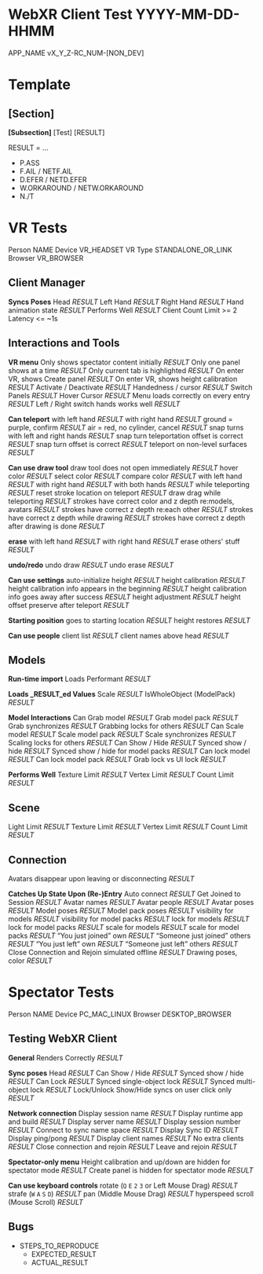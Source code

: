 # WebXR Client Test YYYY-MM-DD-HHMM

APP_NAME
vX_Y_Z-RC_NUM-[NON_DEV]

# Template
## [Section]
**[Subsection]**
\[Test\] [RESULT]

RESULT = …

- P.ASS 
- F.AIL / NETF.AIL
- D.EFER / NETD.EFER
- W.ORKAROUND / NETW.ORKAROUND
- N./T 

# VR Tests

Person      NAME
Device      VR_HEADSET
VR Type     STANDALONE_OR_LINK
Browser     VR_BROWSER

## Client Manager 

**Syncs Poses**
Head _RESULT_
Left Hand _RESULT_
Right Hand _RESULT_
Hand animation state _RESULT_
Performs Well _RESULT_
Client Count Limit >= 2
Latency <= ~1s

## Interactions and Tools

**VR menu** 
Only shows spectator content initially _RESULT_
Only one panel shows at a time _RESULT_
Only current tab is highlighted _RESULT_
On enter VR, shows Create panel _RESULT_
On enter VR, shows height calibration _RESULT_
Activate / Deactivate _RESULT_
Handedness / cursor _RESULT_
Switch Panels _RESULT_
Hover Cursor _RESULT_
Menu loads correctly on every entry _RESULT_
Left / Right switch hands works well _RESULT_

**Can teleport**
with left hand _RESULT_
with right hand _RESULT_
ground = purple, confirm _RESULT_
air = red, no cylinder, cancel _RESULT_
snap turns with left and right hands _RESULT_
snap turn teleportation offset is correct _RESULT_
snap turn offset is correct _RESULT_
teleport on non-level surfaces _RESULT_

**Can use draw tool**
draw tool does not open immediately _RESULT_
hover color _RESULT_
select color _RESULT_
compare color _RESULT_
with left hand _RESULT_
with right hand _RESULT_
with both hands _RESULT_
while teleporting _RESULT_
reset stroke location on teleport _RESULT_
draw drag while teleporting _RESULT_
strokes have correct color and z depth re:models, avatars _RESULT_
strokes have correct z depth re:each other _RESULT_
strokes have correct z depth while drawing _RESULT_
strokes have correct z depth after drawing is done _RESULT_

**erase**
with left hand _RESULT_
with right hand _RESULT_
erase others' stuff _RESULT_

**undo/redo**
undo draw _RESULT_
undo erase _RESULT_

**Can use settings** 
auto-initialize height _RESULT_
height calibration _RESULT_
height calibration info appears in the beginning _RESULT_
height calibration info goes away after success _RESULT_
height adjustment _RESULT_
height offset preserve after teleport _RESULT_

**Starting position**
goes to starting location _RESULT_
height restores _RESULT_

**Can use people**
client list _RESULT_
client names above head _RESULT_

## Models

**Run-time import**
Loads Performant _RESULT_

**Loads _RESULT_ed Values**
Scale _RESULT_
IsWholeObject (ModelPack) _RESULT_

**Model Interactions**
Can Grab model _RESULT_
Grab model pack _RESULT_
Grab synchronizes _RESULT_
Grabbing locks for others _RESULT_
Can Scale model _RESULT_
Scale model pack _RESULT_
Scale synchronizes _RESULT_
Scaling locks for others _RESULT_
Can Show / Hide _RESULT_
Synced show / hide _RESULT_
Synced show / hide for model packs _RESULT_
Can lock model _RESULT_
Can lock model pack _RESULT_
Grab lock vs UI lock _RESULT_

**Performs Well** 
Texture Limit _RESULT_
Vertex Limit _RESULT_
Count Limit _RESULT_

## Scene

Light Limit _RESULT_
Texture Limit _RESULT_
Vertex Limit _RESULT_
Count Limit _RESULT_

## Connection
Avatars disappear upon leaving or disconnecting _RESULT_

**Catches Up State Upon (Re-)Entry**
Auto connect _RESULT_
Get Joined to Session _RESULT_
Avatar names _RESULT_
Avatar people _RESULT_
Avatar poses _RESULT_
Model poses _RESULT_
Model pack poses _RESULT_
visibility for models _RESULT_
visibility for model packs _RESULT_
lock for models _RESULT_
lock for model packs _RESULT_
scale for models _RESULT_
scale for model packs _RESULT_
“You just joined” own _RESULT_
“Someone just joined” others _RESULT_
“You just left” own _RESULT_
“Someone just left” others _RESULT_
Close Connection and Rejoin simulated offline _RESULT_
Drawing poses, color _RESULT_

# Spectator Tests

Person      NAME
Device      PC_MAC_LINUX
Browser     DESKTOP_BROWSER

## Testing WebXR Client

**General** 
Renders Correctly _RESULT_

**Sync poses**
Head _RESULT_
Can Show / Hide _RESULT_
Synced show / hide _RESULT_
Can Lock _RESULT_
Synced single-object lock _RESULT_
Synced multi-object lock _RESULT_
Lock/Unlock Show/Hide syncs on user click only _RESULT_

**Network connection**
Display session name _RESULT_
Display runtime app and build _RESULT_
Display server name _RESULT_
Display session number _RESULT_
Connect to sync name space _RESULT_
Display Sync ID _RESULT_
Display ping/pong _RESULT_
Display client names _RESULT_
No extra clients _RESULT_
Close connection and rejoin _RESULT_
Leave and rejoin _RESULT_

**Spectator-only menu**
Height calibration and up/down are hidden for spectator mode _RESULT_
Create panel is hidden for spectator mode _RESULT_

**Can use keyboard controls** 
rotate (`Q` `E` `2` `3` or Left Mouse Drag) _RESULT_
strafe (`W` `A` `S` `D`) _RESULT_
pan (Middle Mouse Drag) _RESULT_
hyperspeed scroll (Mouse Scroll) _RESULT_

## Bugs
- STEPS_TO_REPRODUCE
  - EXPECTED_RESULT
  - ACTUAL_RESULT
